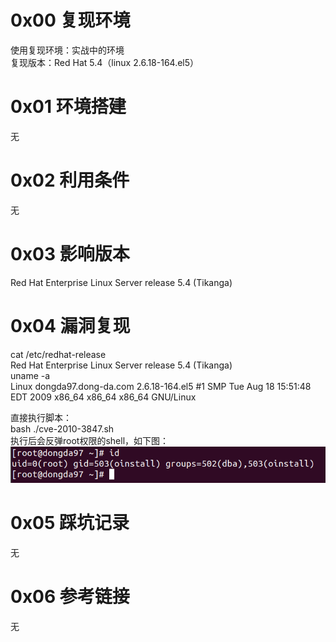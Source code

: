 # 0x00 复现环境
使用复现环境：实战中的环境  
复现版本：Red Hat 5.4（linux 2.6.18-164.el5）

# 0x01 环境搭建
无

# 0x02 利用条件
无

# 0x03 影响版本
Red Hat Enterprise Linux Server release 5.4 (Tikanga)

# 0x04 漏洞复现
cat /etc/redhat-release  
Red Hat Enterprise Linux Server release 5.4 (Tikanga)  
uname -a  
Linux dongda97.dong-da.com 2.6.18-164.el5 #1 SMP Tue Aug 18 15:51:48 EDT 2009 x86_64 x86_64 x86_64 GNU/Linux

直接执行脚本：  
bash ./cve-2010-3847.sh  
执行后会反弹root权限的shell，如下图：  
![image](./b1.png)

# 0x05 踩坑记录
无

# 0x06 参考链接
无
